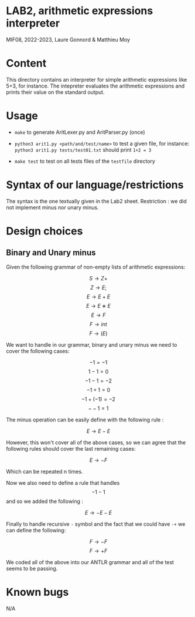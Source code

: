 # LAB2, arithmetic expressions interpreter

MIF08, 2022-2023, Laure Gonnord & Matthieu Moy

# Content

This directory contains an interpreter for simple arithmetic
expressions like 5+3, for instance. The intepreter evaluates the
arithmetic expressions and prints their value on the standard
output.

# Usage

* `make` to generate AritLexer.py and AritParser.py (once)

* `python3 arit1.py <path/and/test/name>` to test a given file, for
 instance:
 `python3 arit1.py tests/test01.txt`  should print `1+2 = 3`

* `make test` to test on all tests files of the `testfile` directory

# Syntax of our language/restrictions

The syntax is the one textually given in the Lab2 sheet.
Restriction : we did not implement minus nor unary minus.

# Design choices

## Binary and Unary minus

Given the following grammar of non-empty lists of arithmetic expressions:

$$ S → Z+ $$
$$ Z → E; $$
$$ E → E +E $$
$$ E → E ∗E $$
$$ E → F $$
$$ F → i nt $$
$$ F → (E) $$

We want to handle in our grammar, binary and unary minus we need to cover the following cases:

$$ -1 = -1 $$
$$ 1 - 1 = 0 $$
$$ -1-1 = -2 $$
$$ -1 + 1 = 0 $$
$$ -1 + (-1) = -2 $$
$$ --1 = 1 $$

The minus operation can be easily define with the following rule :

$$ E → E - E $$

However, this won't cover all of the above cases, so we can agree that the following rules should cover the last remaining cases:

$$ E → -F $$

Which can be repeated n times.

Now we also need to define a rule that handles $$ -1-1 $$ and so we added the following :

$$ E → - E - E $$

Finally to handle recursive `-` symbol and the fact that we could have `-+` we can define the following:

$$ F → -F $$
$$ F → +F $$

We coded all of the above into our ANTLR grammar and all of the test seems to be passing.

# Known bugs

N/A
